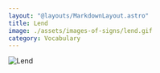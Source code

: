 ```yaml
---
layout: "@layouts/MarkdownLayout.astro"
title: Lend
image: ./assets/images-of-signs/lend.gif
category: Vocabulary
---
```


![Lend](@signs/lend.gif)
